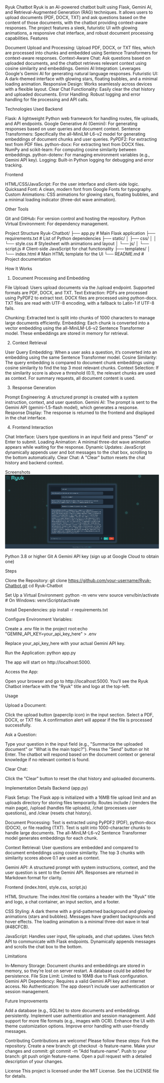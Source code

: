 Ryuk Chatbot
Ryuk is an AI-powered chatbot built using Flask, Gemini AI, and Retrieval-Augmented Generation (RAG) techniques. It allows users to upload documents (PDF, DOCX, TXT) and ask questions based on the content of those documents, with the chatbot providing context-aware responses. The project features a sleek, futuristic UI with glowing animations, a responsive chat interface, and robust document processing capabilities.
Features

Document Upload and Processing: Upload PDF, DOCX, or TXT files, which are processed into chunks and embedded using Sentence Transformers for context-aware responses.
Context-Aware Chat: Ask questions based on uploaded documents, and the chatbot retrieves relevant context using cosine similarity and embeddings.
Gemini AI Integration: Leverages Google's Gemini AI for generating natural language responses.
Futuristic UI: A dark-themed interface with glowing stars, floating bubbles, and a minimal loading animation.
Responsive Design: Works seamlessly across devices with a flexible layout.
Clear Chat Functionality: Easily clear the chat history and uploaded documents.
Error Handling: Robust logging and error handling for file processing and API calls.

Technologies Used
Backend

Flask: A lightweight Python web framework for handling routes, file uploads, and API endpoints.
Google Generative AI (Gemini): For generating responses based on user queries and document context.
Sentence Transformers: Specifically the all-MiniLM-L6-v2 model for generating embeddings of document chunks and user queries.
PyPDF2: For extracting text from PDF files.
python-docx: For extracting text from DOCX files.
NumPy and scikit-learn: For computing cosine similarity between embeddings.
python-dotenv: For managing environment variables (e.g., Gemini API key).
Logging: Built-in Python logging for debugging and error tracking.

Frontend

HTML/CSS/JavaScript: For the user interface and client-side logic.
Quicksand Font: A clean, modern font from Google Fonts for typography.
Custom Animations: CSS animations for glowing stars, floating bubbles, and a minimal loading indicator (three-dot wave animation).

Other Tools

Git and GitHub: For version control and hosting the repository.
Python Virtual Environment: For dependency management.

Project Structure
Ryuk-Chatbot/
├── app.py                 # Main Flask application
├── requirements.txt       # List of Python dependencies
├── static/
│   ├── css/
│   │   └── style.css      # Stylesheet with animations and layout
│   └── js/
│       └── script.js      # Client-side JavaScript for chat functionality
├── templates/
│   └── index.html         # Main HTML template for the UI
└── README.md              # Project documentation

How It Works
1. Document Processing and Embedding

File Upload: Users upload documents via the /upload endpoint. Supported formats are PDF, DOCX, and TXT.
Text Extraction:
PDFs are processed using PyPDF2 to extract text.
DOCX files are processed using python-docx.
TXT files are read with UTF-8 encoding, with a fallback to Latin-1 if UTF-8 fails.


Chunking: Extracted text is split into chunks of 1000 characters to manage large documents efficiently.
Embedding: Each chunk is converted into a vector embedding using the all-MiniLM-L6-v2 Sentence Transformer model. These embeddings are stored in memory for retrieval.

2. Context Retrieval

User Query Embedding: When a user asks a question, it’s converted into an embedding using the same Sentence Transformer model.
Cosine Similarity: The query embedding is compared to document chunk embeddings using cosine similarity to find the top 3 most relevant chunks.
Context Selection: If the similarity score is above a threshold (0.1), the relevant chunks are used as context. For summary requests, all document content is used.

3. Response Generation

Prompt Engineering: A structured prompt is created with a system instruction, context, and user question.
Gemini AI: The prompt is sent to the Gemini API (gemini-1.5-flash model), which generates a response.
Response Display: The response is returned to the frontend and displayed in the chat interface.

4. Frontend Interaction

Chat Interface: Users type questions in an input field and press "Send" or Enter to submit.
Loading Animation: A minimal three-dot wave animation appears while waiting for the response.
Dynamic Updates: JavaScript dynamically appends user and bot messages to the chat box, scrolling to the bottom automatically.
Clear Chat: A "Clear" button resets the chat history and backend context.

Screenshots
![Alt text](screenshots/ss1.png)

Python 3.8 or higher
Git
A Gemini API key (sign up at Google Cloud to obtain one)

Steps

Clone the Repository:
git clone https://github.com/your-username/Ryuk-Chatbot.git
cd Ryuk-Chatbot


Set Up a Virtual Environment:
python -m venv venv
source venv/bin/activate  # On Windows: venv\Scripts\activate


Install Dependencies:
pip install -r requirements.txt


Configure Environment Variables:

Create a .env file in the project root:echo "GEMINI_API_KEY=your_api_key_here" > .env

Replace your_api_key_here with your actual Gemini API key.


Run the Application:
python app.py


The app will start on http://localhost:5000.


Access the App:

Open your browser and go to http://localhost:5000.
You’ll see the Ryuk Chatbot interface with the "Ryuk" title and logo at the top-left.



Usage

Upload a Document:

Click the upload button (paperclip icon) in the input section.
Select a PDF, DOCX, or TXT file.
A confirmation alert will appear if the file is processed successfully.


Ask a Question:

Type your question in the input field (e.g., "Summarize the uploaded document" or "What is the main topic?").
Press the "Send" button or hit Enter.
The chatbot will respond based on the document context or general knowledge if no relevant context is found.


Clear Chat:

Click the "Clear" button to reset the chat history and uploaded documents.



Implementation Details
Backend (app.py)

Flask Setup:
The Flask app is initialized with a 16MB file upload limit and an uploads directory for storing files temporarily.
Routes include / (renders the main page), /upload (handles file uploads), /chat (processes user questions), and /clear (resets chat history).


Document Processing:
Text is extracted using PyPDF2 (PDF), python-docx (DOCX), or file reading (TXT).
Text is split into 1000-character chunks to handle large documents.
The all-MiniLM-L6-v2 Sentence Transformer model generates embeddings for each chunk.


Context Retrieval:
User questions are embedded and compared to document embeddings using cosine similarity.
The top 3 chunks with similarity scores above 0.1 are used as context.


Gemini API:
A structured prompt with system instructions, context, and the user question is sent to the Gemini API.
Responses are returned in Markdown format for clarity.



Frontend (index.html, style.css, script.js)

HTML Structure:
The index.html file contains a header with the "Ryuk" title and logo, a chat container, an input section, and a footer.


CSS Styling:
A dark theme with a grid-patterned background and glowing animations (stars and bubbles).
Messages have gradient backgrounds and hover effects.
The loading animation is a minimal three-dot wave in teal (#48CFCB).


JavaScript:
Handles user input, file uploads, and chat updates.
Uses fetch API to communicate with Flask endpoints.
Dynamically appends messages and scrolls the chat box to the bottom.


Limitations

In-Memory Storage: Document chunks and embeddings are stored in memory, so they’re lost on server restart. A database could be added for persistence.
File Size Limit: Limited to 16MB due to Flask configuration.
Gemini API Dependency: Requires a valid Gemini API key and internet access.
No Authentication: The app doesn’t include user authentication or session management.

Future Improvements

Add a database (e.g., SQLite) to store documents and embeddings persistently.
Implement user authentication and session management.
Add support for more file formats (e.g., images with OCR).
Enhance the UI with theme customization options.
Improve error handling with user-friendly messages.

Contributing
Contributions are welcome! Please follow these steps:
Fork the repository.
Create a new branch: git checkout -b feature-name.
Make your changes and commit: git commit -m "Add feature-name".
Push to your branch: git push origin feature-name.
Open a pull request with a detailed description of your changes.

License
This project is licensed under the MIT License. See the LICENSE file for details.
